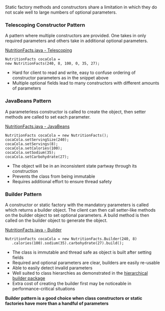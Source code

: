 Static factory methods and constructors share a limitation in which they do not scale well to large numbers of
optional parameters. 

### Telescoping Constructor Pattern
A pattern where multiple constructors are provided. One takes in only required parameters and others take in
additional optional parameters.

[NutritionFacts.java - Telescoping](../src/effectivejava/chapter2/item2/telescopingconstructor/NutritionFacts.java)

```
NutritionFacts cocaCola =
new NutritionFacts(240, 8, 100, 0, 35, 27);
```

* Hard for client to read and write, easy to confuse ordering of constructor parameters as in the snippet above
* Multiple optional fields lead to many constructors with different amounts of parameters

### JavaBeans Pattern
A parameterless constructor is called to create the object, then setter methods are called to set each parameter.

[NutritionFacts.java - JavaBeans](../src/effectivejava/chapter2/item2/javabeans/NutritionFacts.java)
```
NutritionFacts cocaCola = new NutritionFacts();
cocaCola.setServingSize(240);
cocaCola.setServings(8);
cocaCola.setCalories(100);
cocaCola.setSodium(35);
cocaCola.setCarbohydrate(27);
```

* The object will be in an inconsistent state partway through its construction
* Prevents the class from being immutable
* Requires additional effort to ensure thread safety

### Builder Pattern
A constructor or static factory with the mandatory parameters is called which returns a builder object. The client can
then call setter-like methods on the builder object to set optional parameters. A build method is then called on the 
builder object to generate the object.

[NutritionFacts.java - Builder](../src/effectivejava/chapter2/item2/builder/NutritionFacts.java)

```
NutritionFacts cocaCola = new NutritionFacts.Builder(240, 8)
   .calories(100).sodium(35).carbohydrate(27).build();
```

* The class is immutable and thread safe as object is built after setting fields
* Required and optional parameters are clear, builders are easily re-usable
* Able to easily detect invalid parameters
* Well suited to class hierarchies as demonstrated in the [hierarchical builder package](../src/effectivejava/chapter2/item2/hierarchicalbuilder/)
* Extra cost of creating the builder first may be noticeable in performance-critical situations

**Builder pattern is a good choice when class constructors or static factories have more than a handful of parameters**
